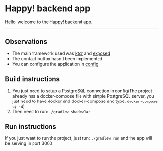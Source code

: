 # Happy! backend app

Hello, welcome to the Happy! backend app.

---

## Observations

- The main framework used was [ktor](https://ktor.io/) and
  [exposed](https://github.com/JetBrains/Exposed)
- The contact button hasn't been implemented
- You can configure the application in [config](resources/application.conf)

## Build instructions

1. You just need to setup a PostgreSQL connection in
   config(The project already has a docker-compose file with simple
   PostgreSQL server, you just need to have docker and docker-compose and type:
   `docker-compose up -d`)
2. Then need to run: `./gradlew shadowJar`

## Run instructions

If you just want to run the project, just run: `./gradlew run` and the app will be
serving in port 3000
